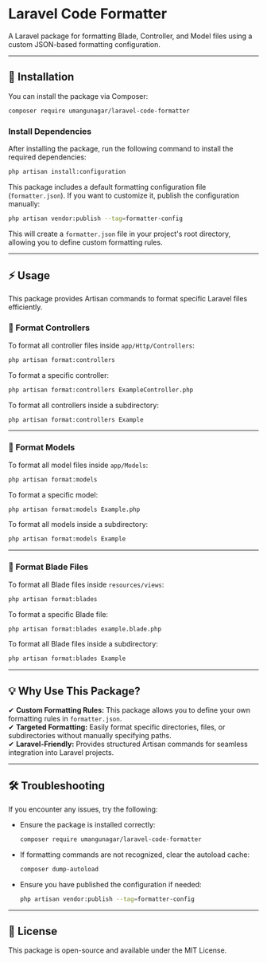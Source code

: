 # **Laravel Code Formatter**  

A Laravel package for formatting Blade, Controller, and Model files using a custom JSON-based formatting configuration.  

---

## **📌 Installation**  

You can install the package via Composer:  

```sh
composer require umangunagar/laravel-code-formatter
```

### **Install Dependencies**  
After installing the package, run the following command to install the required dependencies:  

```sh
php artisan install:configuration
```

This package includes a default formatting configuration file (`formatter.json`). If you want to customize it, publish the configuration manually:  

```sh
php artisan vendor:publish --tag=formatter-config
```

This will create a `formatter.json` file in your project's root directory, allowing you to define custom formatting rules.

---

## **⚡ Usage**  

This package provides Artisan commands to format specific Laravel files efficiently.  

### **📂 Format Controllers**  

To format all controller files inside `app/Http/Controllers`:  

```sh
php artisan format:controllers
```

To format a specific controller:  

```sh
php artisan format:controllers ExampleController.php
```

To format all controllers inside a subdirectory:  

```sh
php artisan format:controllers Example
```

---

### **📂 Format Models**  

To format all model files inside `app/Models`:  

```sh
php artisan format:models
```

To format a specific model:  

```sh
php artisan format:models Example.php
```

To format all models inside a subdirectory:  

```sh
php artisan format:models Example
```

---

### **📂 Format Blade Files**  

To format all Blade files inside `resources/views`:  

```sh
php artisan format:blades
```

To format a specific Blade file:  

```sh
php artisan format:blades example.blade.php
```

To format all Blade files inside a subdirectory:  

```sh
php artisan format:blades Example
```

---

## **💡 Why Use This Package?**  

✔ **Custom Formatting Rules:** This package allows you to define your own formatting rules in `formatter.json`.  
✔ **Targeted Formatting:** Easily format specific directories, files, or subdirectories without manually specifying paths.  
✔ **Laravel-Friendly:** Provides structured Artisan commands for seamless integration into Laravel projects.  

---

## **🛠 Troubleshooting**  

If you encounter any issues, try the following:  

- Ensure the package is installed correctly:  

  ```sh
  composer require umangunagar/laravel-code-formatter
  ```

- If formatting commands are not recognized, clear the autoload cache:  

  ```sh
  composer dump-autoload
  ```

- Ensure you have published the configuration if needed:  

  ```sh
  php artisan vendor:publish --tag=formatter-config
  ```

---

## **📜 License**  

This package is open-source and available under the MIT License.